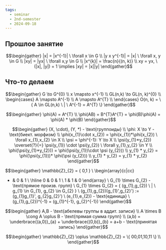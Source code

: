 ```yaml
---
tags:
  - seminar
  - 2nd-semester
  - 2024-09-18
---
```

## Прошлое занятие

$$\begin{gather}
|x| = |x^{-1}| \ \forall x \in G \\
|y x y^{-1}| = |x| \ \forall x, y \in G \\
|xy| = |yx| \ \forall x,y \in G \\
|x^{k}| = \frac{n}{(n, k)} \\
xy = yx, \ (|x|, |y|) = 1 \implies |xy| = |x||y|
\end{gather}$$

## Что-то делаем

$$\begin{gather}
G \to G^{0} \\
x \mapsto x^{-1} \\
GL(n,k) \to GL(n, k)^{0} \\
\begin{cases}
A \mapsto A^{-1} \\
A \mapsto A^{T} \\
\end{cases}
O(n, k) = \{ A \in GL(n,k) \ | \ A^{-1} = A^{T} \}
\end{gather}$$

$$\begin{gather}
\phi(A) = A^{T} \\
\phi(AB) = B^{T}A^{T} = \phi(B)\phi(A) = \phi(A) * \phi(B)
\end{gather}$$

$$\begin{gather}
(X, \cdot), (Y, *) - \text{группоиды} \\
\phi: X \to Y - \text{биект. морфизм} \\
\phi(x_{1}\cdot x_{2}) = \phi(x_{1})*\phi(x_{2}) \ \forall x_{1},x_{2} \in X \\
\psi = \phi^{-1}: Y \to X \\
\psi(y_{1}*y_{2}) \overset{?}{=} \psi(y_{1}) \cdot \psi(y_{2}) \ \forall y_{1},y_{2} \in Y \\
\phi(\psi(y_{1}*y_{2})) = \phi(\psi(y_{1})\cdot \psi (y_{2})) \\
y_{1} * y_{2} = \phi(\psi(y_{1}))* \phi(\psi (y_{2})) \\
y_{1} * y_{2} = y_{1} * y_{2}
\end{gather}$$

$$\begin{gather}
\mathbb{Z}_{2} = \{ 0,1 \} \\
\begin{array}{c|cc}
+ & 0 & 1 \\
\hline 0 & 0 & 1 \\
1 & 1 & 0
\end{array} \\
G_{1} \times G_{2} - \text{прямое произв. групп} \\
G_{1} \times G_{2} = \{ (g_{1},g_{2}) \ | \  g_{1} \in G_{1}, g_{2} \in G_{2} \} \\
(g_{1},g_{2})(g_{1}',g_{2}') := (g_{1}g_{1}', g_{2}g_{2}') \\
(e_{1},e_{2}) - \text{единица} \\
(g_{1},g_{2})^{-1} = (g_{1}^{-1}, g_{2}^{-1})
\end{gather}$$

$$\begin{gather}
A,B - \text{абелевы группы в аддит. записи} \\
A \times B \cong A \oplus B - \text{прямая сумма групп} \\
(a,b) = \underbrace{(a,0)}_{a} + \underbrace{(0,b)}_{b} = a+b - \text{принятая запись}
\end{gather}$$

$$\begin{gather}
\mathbb{Z}_{2} \oplus \mathbb{Z}_{2} = \{ 00,01,10,11 \} \\
\end{gather}$$
